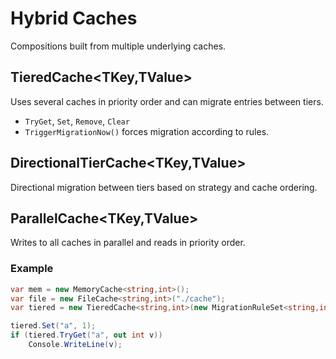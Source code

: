 # Hybrid Caches

Compositions built from multiple underlying caches.

## TieredCache<TKey,TValue>

Uses several caches in priority order and can migrate entries between tiers.
- `TryGet`, `Set`, `Remove`, `Clear`
- `TriggerMigrationNow()` forces migration according to rules.

## DirectionalTierCache<TKey,TValue>

Directional migration between tiers based on strategy and cache ordering.

## ParallelCache<TKey,TValue>

Writes to all caches in parallel and reads in priority order.

### Example

```csharp
var mem = new MemoryCache<string,int>();
var file = new FileCache<string,int>("./cache");
var tiered = new TieredCache<string,int>(new MigrationRuleSet<string,int>(), mem, file);

tiered.Set("a", 1);
if (tiered.TryGet("a", out int v))
    Console.WriteLine(v);
```

